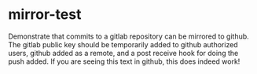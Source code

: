 # mirror-test
Demonstrate that commits to a gitlab repository can be mirrored to github.
The gitlab public key should be temporarily added to github authorized users,
github added as a remote, and a post receive hook for doing the push added.
If you are seeing this text in github, this does indeed work!
